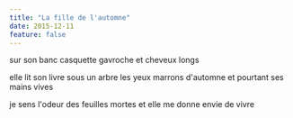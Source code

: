 ```yaml
---
title: "La fille de l'automne"
date: 2015-12-11
feature: false
---
```


sur son banc
casquette gavroche et cheveux longs

elle lit son livre sous un arbre
les yeux marrons d'automne et pourtant ses mains vives

je sens l'odeur des feuilles mortes
et elle me donne envie de vivre
